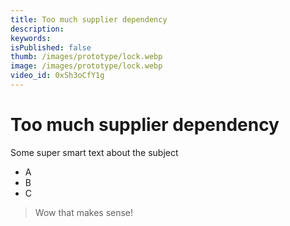 ```yaml
---
title: Too much supplier dependency
description: 
keywords: 
isPublished: false
thumb: /images/prototype/lock.webp
image: /images/prototype/lock.webp
video_id: 0xSh3oCfY1g
---
```

# Too much supplier dependency

Some super smart text about the subject

- A 
- B
- C

> Wow that makes sense!